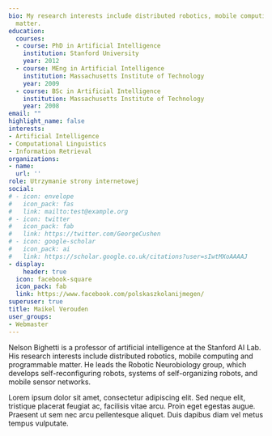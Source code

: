 ```yaml
---
bio: My research interests include distributed robotics, mobile computing and programmable
  matter.
education:
  courses:
  - course: PhD in Artificial Intelligence
    institution: Stanford University
    year: 2012
  - course: MEng in Artificial Intelligence
    institution: Massachusetts Institute of Technology
    year: 2009
  - course: BSc in Artificial Intelligence
    institution: Massachusetts Institute of Technology
    year: 2008
email: ""
highlight_name: false
interests:
- Artificial Intelligence
- Computational Linguistics
- Information Retrieval
organizations:
- name: 
  url: ''
role: Utrzymanie strony internetowej
social:
# - icon: envelope
#   icon_pack: fas
#   link: mailto:test@example.org
# - icon: twitter
#   icon_pack: fab
#   link: https://twitter.com/GeorgeCushen
# - icon: google-scholar
#   icon_pack: ai
#   link: https://scholar.google.co.uk/citations?user=sIwtMXoAAAAJ
- display:
    header: true
  icon: facebook-square
  icon_pack: fab
  link: https://www.facebook.com/polskaszkolanijmegen/
superuser: true
title: Maikel Verouden
user_groups:
- Webmaster
---
```


Nelson Bighetti is a professor of artificial intelligence at the Stanford AI Lab. His research interests include distributed robotics, mobile computing and programmable matter. He leads the Robotic Neurobiology group, which develops self-reconfiguring robots, systems of self-organizing robots, and mobile sensor networks.

Lorem ipsum dolor sit amet, consectetur adipiscing elit. Sed neque elit, tristique placerat feugiat ac, facilisis vitae arcu. Proin eget egestas augue. Praesent ut sem nec arcu pellentesque aliquet. Duis dapibus diam vel metus tempus vulputate.

<!--{{< icon name="download" pack="fas" >}} Download my {{< staticref "media/demo_resume.pdf" "newtab" >}}resumé{{< /staticref >}}.-->
